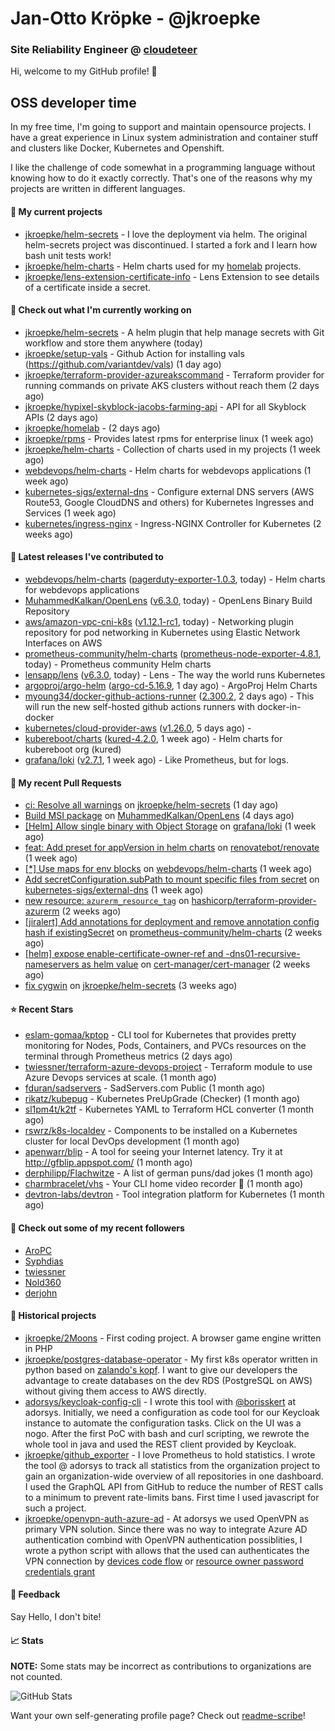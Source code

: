 # Jan-Otto Kröpke - @jkroepke
### Site Reliability Engineer @ [cloudeteer](https://cloudeteer.de/)

Hi, welcome to my GitHub profile! 👋

## OSS developer time
In my free time, I'm going to support and maintain opensource projects. I have a great experience in Linux system administration and container stuff and clusters like Docker, Kubernetes and Openshift.

I like the challenge of code somewhat in a programming language without knowing how to do it exactly correctly. That's one of the reasons why my projects are written in different languages.

#### 🌱 My current projects
- [jkroepke/helm-secrets](https://github.com/jkroepke/helm-secrets) - I love the deployment via helm. The original helm-secrets project was discontinued. I started a fork and I learn how bash unit tests work!
- [jkroepke/helm-charts](https://github.com/jkroepke/helm-charts) - Helm charts used for my [homelab](https://github.com/jkroepke/homelab) projects.
- [jkroepke/lens-extension-certificate-info](https://github.com/jkroepke/lens-extension-certificate-info) - Lens Extension to see details of a certificate inside a secret.

#### 👷 Check out what I'm currently working on

- [jkroepke/helm-secrets](https://github.com/jkroepke/helm-secrets) - A helm plugin that help manage secrets with Git workflow and store them anywhere (today)
- [jkroepke/setup-vals](https://github.com/jkroepke/setup-vals) - Github Action for installing vals (https://github.com/variantdev/vals) (1 day ago)
- [jkroepke/terraform-provider-azureakscommand](https://github.com/jkroepke/terraform-provider-azureakscommand) - Terraform provider for running commands on private AKS clusters without reach them (2 days ago)
- [jkroepke/hypixel-skyblock-jacobs-farming-api](https://github.com/jkroepke/hypixel-skyblock-jacobs-farming-api) - API for all Skyblock APIs (2 days ago)
- [jkroepke/homelab](https://github.com/jkroepke/homelab) -  (2 days ago)
- [jkroepke/rpms](https://github.com/jkroepke/rpms) - Provides latest rpms for enterprise linux (1 week ago)
- [jkroepke/helm-charts](https://github.com/jkroepke/helm-charts) - Collection of charts used in my projects (1 week ago)
- [webdevops/helm-charts](https://github.com/webdevops/helm-charts) - Helm charts for webdevops applications (1 week ago)
- [kubernetes-sigs/external-dns](https://github.com/kubernetes-sigs/external-dns) - Configure external DNS servers (AWS Route53, Google CloudDNS and others) for Kubernetes Ingresses and Services (1 week ago)
- [kubernetes/ingress-nginx](https://github.com/kubernetes/ingress-nginx) - Ingress-NGINX Controller for Kubernetes (2 weeks ago)

#### 🔭 Latest releases I've contributed to

- [webdevops/helm-charts](https://github.com/webdevops/helm-charts) ([pagerduty-exporter-1.0.3](https://github.com/webdevops/helm-charts/releases/tag/pagerduty-exporter-1.0.3), today) - Helm charts for webdevops applications
- [MuhammedKalkan/OpenLens](https://github.com/MuhammedKalkan/OpenLens) ([v6.3.0](https://github.com/MuhammedKalkan/OpenLens/releases/tag/v6.3.0), today) - OpenLens Binary Build Repository
- [aws/amazon-vpc-cni-k8s](https://github.com/aws/amazon-vpc-cni-k8s) ([v1.12.1-rc1](https://github.com/aws/amazon-vpc-cni-k8s/releases/tag/v1.12.1-rc1), today) - Networking plugin repository for pod networking in Kubernetes using Elastic Network Interfaces on AWS
- [prometheus-community/helm-charts](https://github.com/prometheus-community/helm-charts) ([prometheus-node-exporter-4.8.1](https://github.com/prometheus-community/helm-charts/releases/tag/prometheus-node-exporter-4.8.1), today) - Prometheus community Helm charts
- [lensapp/lens](https://github.com/lensapp/lens) ([v6.3.0](https://github.com/lensapp/lens/releases/tag/v6.3.0), today) - Lens - The way the world runs Kubernetes
- [argoproj/argo-helm](https://github.com/argoproj/argo-helm) ([argo-cd-5.16.9](https://github.com/argoproj/argo-helm/releases/tag/argo-cd-5.16.9), 1 day ago) - ArgoProj Helm Charts
- [myoung34/docker-github-actions-runner](https://github.com/myoung34/docker-github-actions-runner) ([2.300.2](https://github.com/myoung34/docker-github-actions-runner/releases/tag/2.300.2), 2 days ago) - This will run the new self-hosted github actions runners with docker-in-docker
- [kubernetes/cloud-provider-aws](https://github.com/kubernetes/cloud-provider-aws) ([v1.26.0](https://github.com/kubernetes/cloud-provider-aws/releases/tag/v1.26.0), 5 days ago) - 
- [kubereboot/charts](https://github.com/kubereboot/charts) ([kured-4.2.0](https://github.com/kubereboot/charts/releases/tag/kured-4.2.0), 1 week ago) - Helm charts for kubereboot org (kured)
- [grafana/loki](https://github.com/grafana/loki) ([v2.7.1](https://github.com/grafana/loki/releases/tag/v2.7.1), 1 week ago) - Like Prometheus, but for logs.

#### 🔨 My recent Pull Requests

- [ci: Resolve all warnings](https://github.com/jkroepke/helm-secrets/pull/300) on [jkroepke/helm-secrets](https://github.com/jkroepke/helm-secrets) (1 day ago)
- [Build MSI package](https://github.com/MuhammedKalkan/OpenLens/pull/79) on [MuhammedKalkan/OpenLens](https://github.com/MuhammedKalkan/OpenLens) (4 days ago)
- [[Helm] Allow single binary with Object Storage](https://github.com/grafana/loki/pull/7942) on [grafana/loki](https://github.com/grafana/loki) (1 week ago)
- [feat: Add preset for appVersion in helm charts](https://github.com/renovatebot/renovate/pull/19371) on [renovatebot/renovate](https://github.com/renovatebot/renovate) (1 week ago)
- [[*] Use maps for env blocks](https://github.com/webdevops/helm-charts/pull/3) on [webdevops/helm-charts](https://github.com/webdevops/helm-charts) (1 week ago)
- [Add secretConfiguration.subPath to mount specific files from secret](https://github.com/kubernetes-sigs/external-dns/pull/3227) on [kubernetes-sigs/external-dns](https://github.com/kubernetes-sigs/external-dns) (1 week ago)
- [new resource: `azurerm_resource_tag`](https://github.com/hashicorp/terraform-provider-azurerm/pull/19544) on [hashicorp/terraform-provider-azurerm](https://github.com/hashicorp/terraform-provider-azurerm) (2 weeks ago)
- [[jiralert] Add annotations for deployment and remove annotation config hash if existingSecret](https://github.com/prometheus-community/helm-charts/pull/2776) on [prometheus-community/helm-charts](https://github.com/prometheus-community/helm-charts) (2 weeks ago)
- [[helm] expose enable-certificate-owner-ref and -dns01-recursive-nameservers as helm value](https://github.com/cert-manager/cert-manager/pull/5614) on [cert-manager/cert-manager](https://github.com/cert-manager/cert-manager) (2 weeks ago)
- [fix cygwin](https://github.com/jkroepke/helm-secrets/pull/295) on [jkroepke/helm-secrets](https://github.com/jkroepke/helm-secrets) (3 weeks ago)

#### ⭐ Recent Stars

- [eslam-gomaa/kptop](https://github.com/eslam-gomaa/kptop) - CLI tool for Kubernetes that provides pretty monitoring for Nodes, Pods, Containers, and PVCs resources on the terminal through Prometheus metrics (2 days ago)
- [twiessner/terraform-azure-devops-project](https://github.com/twiessner/terraform-azure-devops-project) - Terraform module to use Azure Devops services at scale. (1 month ago)
- [fduran/sadservers](https://github.com/fduran/sadservers) - SadServers.com Public (1 month ago)
- [rikatz/kubepug](https://github.com/rikatz/kubepug) - Kubernetes PreUpGrade (Checker) (1 month ago)
- [sl1pm4t/k2tf](https://github.com/sl1pm4t/k2tf) - Kubernetes YAML to Terraform HCL converter (1 month ago)
- [rswrz/k8s-localdev](https://github.com/rswrz/k8s-localdev) - Components to be installed on a Kubernetes cluster for local DevOps development (1 month ago)
- [apenwarr/blip](https://github.com/apenwarr/blip) - A tool for seeing your Internet latency.  Try it at http://gfblip.appspot.com/ (1 month ago)
- [derphilipp/Flachwitze](https://github.com/derphilipp/Flachwitze) - A list of german puns/dad jokes (1 month ago)
- [charmbracelet/vhs](https://github.com/charmbracelet/vhs) - Your CLI home video recorder 📼 (1 month ago)
- [devtron-labs/devtron](https://github.com/devtron-labs/devtron) - Tool integration platform for Kubernetes (1 month ago)

#### 👯 Check out some of my recent followers

- [AroPC](https://github.com/AroPC)
- [Syphdias](https://github.com/Syphdias)
- [twiessner](https://github.com/twiessner)
- [Nold360](https://github.com/Nold360)
- [derjohn](https://github.com/derjohn)

#### 📜 Historical projects
- [jkroepke/2Moons](https://github.com/jkroepke/2Moons) - First coding project. A browser game engine written in PHP
- [jkroepke/postgres-database-operator](https://github.com/jkroepke/postgres-database-operator) - My first k8s operator written in python based on [zalando's kopf](https://github.com/zalando-incubator/kopf). I want to give our developers the advantage to create databases on the dev RDS (PostgreSQL on AWS) without giving them access to AWS directly.
- [adorsys/keycloak-config-cli](https://github.com/adorsys/keycloak-config-cli) - I wrote this tool with [@borisskert](https://github.com/borisskert) at adorsys. Initially, we need a configuration as code tool for our Keycloak instance to automate the configuration tasks. Click on the UI was a nogo. After the first PoC with bash and curl scripting, we rewrote the whole tool in java and used the REST client provided by Keycloak.
- [jkroepke/github_exporter](https://github.com/jkroepke/github_exporter) - I love Prometheus to hold statistics. I wrote the tool @ adorsys to track all statistics from the organization project to gain an organization-wide overview of all repositories in one dashboard. I used the GraphQL API from GitHub to reduce the number of REST calls to a minimum to prevent rate-limits bans. First time I used javascript for such a project.
- [jkroepke/openvpn-auth-azure-ad](https://github.com/jkroepke/openvpn-auth-azure-ad) - At adorsys we used OpenVPN as primary VPN solution. Since there was no way to integrate Azure AD authentication combind with OpenVPN authentication possiblities, I wrote a python script with allows that the used can authenticates the VPN connection by [devices code flow](https://docs.microsoft.com/en-us/azure/active-directory/develop/v2-oauth2-device-code) or [resource owner password credentials grant](https://docs.microsoft.com/en-us/azure/active-directory/develop/v2-oauth-ropc)

#### 💬 Feedback

Say Hello, I don't bite!

#### 📈 Stats

**NOTE:** Some stats may be incorrect as contributions to organizations
are not counted.

![GitHub Stats](https://github-readme-stats.vercel.app/api?username=jkroepke&count_private=false&theme=tokyonight&show_icons=true)

Want your own self-generating profile page? Check out [readme-scribe](https://github.com/muesli/readme-scribe)!
